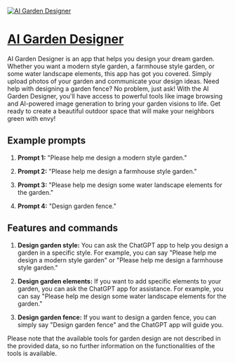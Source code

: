 [![AI Garden Designer](null)](https://chat.openai.com/g/g-AtJ1uhD5c-ai-garden-designer)

# [AI Garden Designer](https://chat.openai.com/g/g-AtJ1uhD5c-ai-garden-designer)

AI Garden Designer is an app that helps you design your dream garden. Whether you want a modern style garden, a farmhouse style garden, or some water landscape elements, this app has got you covered. Simply upload photos of your garden and communicate your design ideas. Need help with designing a garden fence? No problem, just ask! With the AI Garden Designer, you'll have access to powerful tools like image browsing and AI-powered image generation to bring your garden visions to life. Get ready to create a beautiful outdoor space that will make your neighbors green with envy!

## Example prompts

1. **Prompt 1:** "Please help me design a modern style garden."

2. **Prompt 2:** "Please help me design a farmhouse style garden."

3. **Prompt 3:** "Please help me design some water landscape elements for the garden."

4. **Prompt 4:** "Design garden fence."

## Features and commands

1. **Design garden style:** You can ask the ChatGPT app to help you design a garden in a specific style. For example, you can say "Please help me design a modern style garden" or "Please help me design a farmhouse style garden."

2. **Design garden elements:** If you want to add specific elements to your garden, you can ask the ChatGPT app for assistance. For example, you can say "Please help me design some water landscape elements for the garden."

3. **Design garden fence:** If you want to design a garden fence, you can simply say "Design garden fence" and the ChatGPT app will guide you.

Please note that the available tools for garden design are not described in the provided data, so no further information on the functionalities of the tools is available.